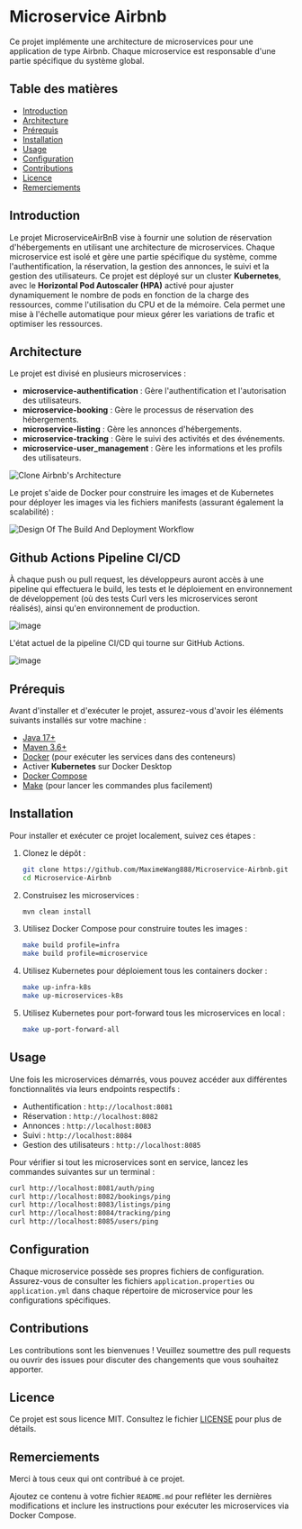 # Microservice Airbnb

Ce projet implémente une architecture de microservices pour une application de type Airbnb. Chaque microservice est responsable d'une partie spécifique du système global.

## Table des matières

- [Introduction](#introduction)
- [Architecture](#architecture)
- [Prérequis](#prérequis)
- [Installation](#installation)
- [Usage](#usage)
- [Configuration](#configuration)
- [Contributions](#contributions)
- [Licence](#licence)
- [Remerciements](#remerciements)

## Introduction

Le projet MicroserviceAirBnB vise à fournir une solution de réservation d'hébergements en utilisant une architecture de microservices. Chaque microservice est isolé et gère une partie spécifique du système, comme l'authentification, la réservation, la gestion des annonces, le suivi et la gestion des utilisateurs. Ce projet est déployé sur un cluster **Kubernetes**, avec le **Horizontal Pod Autoscaler (HPA)** activé pour ajuster dynamiquement le nombre de pods en fonction de la charge des ressources, comme l'utilisation du CPU et de la mémoire. Cela permet une mise à l'échelle automatique pour mieux gérer les variations de trafic et optimiser les ressources.

## Architecture

Le projet est divisé en plusieurs microservices :

- **microservice-authentification** : Gère l'authentification et l'autorisation des utilisateurs.
- **microservice-booking** : Gère le processus de réservation des hébergements.
- **microservice-listing** : Gère les annonces d'hébergements.
- **microservice-tracking** : Gère le suivi des activités et des événements.
- **microservice-user_management** : Gère les informations et les profils des utilisateurs.

![Clone Airbnb's Architecture](https://github.com/Fandresena02/MicroserviceAirBnB/assets/75336673/c65caa54-8592-4f1d-8b4b-7a1f26c9df8d)

Le projet s'aide de Docker pour construire les images et de Kubernetes pour déployer les images via les fichiers manifests (assurant également la scalabilité) :

![Design Of The Build And Deployment Workflow](https://github.com/user-attachments/assets/e6c74523-39f1-491b-8247-b43c9e1ff74b)

## Github Actions Pipeline CI/CD

À chaque push ou pull request, les développeurs auront accès à une pipeline qui effectuera le build, les tests et le déploiement en environnement de développement (où des tests Curl vers les microservices seront réalisés), ainsi qu'en environnement de production.

![image](https://github.com/user-attachments/assets/cf96a93a-bc99-4be3-8d73-7620e844d811)

L'état actuel de la pipeline CI/CD qui tourne sur GitHub Actions.

![image](https://github.com/user-attachments/assets/57a22940-ad07-42e0-9e4b-a030482714cd)

## Prérequis

Avant d'installer et d'exécuter le projet, assurez-vous d'avoir les éléments suivants installés sur votre machine :

- [Java 17+](https://www.oracle.com/java/technologies/javase-jdk17-downloads.html)
- [Maven 3.6+](https://maven.apache.org/download.cgi)
- [Docker](https://www.docker.com/products/docker-desktop) (pour exécuter les services dans des conteneurs)
- Activer **Kubernetes** sur Docker Desktop
- [Docker Compose](https://docs.docker.com/compose/install/)
- [Make](https://gnuwin32.sourceforge.net/packages/make.htm)
 (pour lancer les commandes plus facilement)

## Installation

Pour installer et exécuter ce projet localement, suivez ces étapes :

1. Clonez le dépôt :
    ```bash
    git clone https://github.com/MaximeWang888/Microservice-Airbnb.git
    cd Microservice-Airbnb
    ```

2. Construisez les microservices :
    ```bash
    mvn clean install
    ```

3. Utilisez Docker Compose pour construire toutes les images :
    ```bash
    make build profile=infra
    make build profile=microservice
    ```
   
4.  Utilisez Kubernetes pour déploiement tous les containers docker :
    ```bash
    make up-infra-k8s
    make up-microservices-k8s
    ```

5.  Utilisez Kubernetes pour port-forward tous les microservices en local :
    ```bash
    make up-port-forward-all
    ```


## Usage

Une fois les microservices démarrés, vous pouvez accéder aux différentes fonctionnalités via leurs endpoints respectifs :

- Authentification : `http://localhost:8081`
- Réservation : `http://localhost:8082`
- Annonces : `http://localhost:8083`
- Suivi : `http://localhost:8084`
- Gestion des utilisateurs : `http://localhost:8085`

Pour vérifier si tout les microservices sont en service, lancez les commandes suivantes sur un terminal :
   ```bash
   curl http://localhost:8081/auth/ping
   curl http://localhost:8082/bookings/ping
   curl http://localhost:8083/listings/ping
   curl http://localhost:8084/tracking/ping
   curl http://localhost:8085/users/ping
   ```

## Configuration

Chaque microservice possède ses propres fichiers de configuration. Assurez-vous de consulter les fichiers `application.properties` ou `application.yml` dans chaque répertoire de microservice pour les configurations spécifiques.

## Contributions

Les contributions sont les bienvenues ! Veuillez soumettre des pull requests ou ouvrir des issues pour discuter des changements que vous souhaitez apporter.

## Licence

Ce projet est sous licence MIT. Consultez le fichier [LICENSE](LICENSE) pour plus de détails.

## Remerciements

Merci à tous ceux qui ont contribué à ce projet.


Ajoutez ce contenu à votre fichier `README.md` pour refléter les dernières modifications et inclure les instructions pour exécuter les microservices via Docker Compose.
